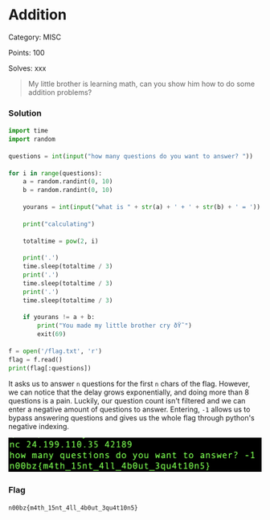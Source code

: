 # Addition

Category: MISC

Points: 100

Solves: xxx

>My little brother is learning math, can you show him how to do some addition problems?

### Solution

```py
import time
import random

questions = int(input("how many questions do you want to answer? "))

for i in range(questions):
    a = random.randint(0, 10)
    b = random.randint(0, 10)

    yourans = int(input("what is " + str(a) + ' + ' + str(b) + ' = '))

    print("calculating")

    totaltime = pow(2, i)

    print('.')
    time.sleep(totaltime / 3)
    print('.')
    time.sleep(totaltime / 3)
    print('.')
    time.sleep(totaltime / 3)

    if yourans != a + b:
        print("You made my little brother cry ðŸ˜­")
        exit(69)

f = open('/flag.txt', 'r')
flag = f.read()
print(flag[:questions])
```

It asks us to answer `n` questions for the first `n` chars of the flag. However, we can notice that the delay grows exponentially, and doing more than 8 questions is a pain. Luckily, our question count isn't filtered and we can enter a negative amount of questions to answer. Entering, `-1` allows us to bypass answering questions and gives us the whole flag through python's negative indexing.

![remote server](/images/Addition.png)

### Flag

```n00bz{m4th_15nt_4ll_4b0ut_3qu4t10n5}```